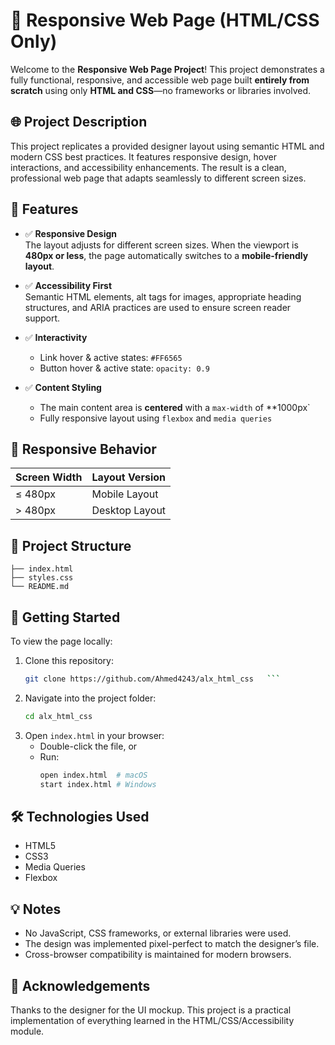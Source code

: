 # 📄 Responsive Web Page (HTML/CSS Only)

Welcome to the **Responsive Web Page Project**! This project demonstrates a fully functional, responsive, and accessible web page built **entirely from scratch** using only **HTML and CSS**—no frameworks or libraries involved.

## 🌐 Project Description

This project replicates a provided designer layout using semantic HTML and modern CSS best practices. It features responsive design, hover interactions, and accessibility enhancements. The result is a clean, professional web page that adapts seamlessly to different screen sizes.

## 🎯 Features

- ✅ **Responsive Design**  
  The layout adjusts for different screen sizes. When the viewport is **480px or less**, the page automatically switches to a **mobile-friendly layout**.

- ✅ **Accessibility First**  
  Semantic HTML elements, alt tags for images, appropriate heading structures, and ARIA practices are used to ensure screen reader support.

- ✅ **Interactivity**  
  - Link hover & active states: `#FF6565`  
  - Button hover & active state: `opacity: 0.9`

- ✅ **Content Styling**  
  - The main content area is **centered** with a `max-width` of **1000px`
  - Fully responsive layout using `flexbox` and `media queries`

## 📱 Responsive Behavior

| Screen Width       | Layout Version   |
|--------------------|------------------|
| ≤ 480px            | Mobile Layout    |
| > 480px            | Desktop Layout   |

## 📁 Project Structure

```
├── index.html
├── styles.css
└── README.md
```

## 🚀 Getting Started

To view the page locally:

1. Clone this repository:
   ```bash
   git clone https://github.com/Ahmed4243/alx_html_css   ```
2. Navigate into the project folder:
   ```bash
   cd alx_html_css
   ```
3. Open `index.html` in your browser:
   - Double-click the file, or
   - Run:
     ```bash
     open index.html  # macOS
     start index.html # Windows
     ```

## 🛠️ Technologies Used

- HTML5
- CSS3
- Media Queries
- Flexbox

## 💡 Notes

- No JavaScript, CSS frameworks, or external libraries were used.
- The design was implemented pixel-perfect to match the designer’s file.
- Cross-browser compatibility is maintained for modern browsers.

## 🙌 Acknowledgements

Thanks to the designer for the UI mockup. This project is a practical implementation of everything learned in the HTML/CSS/Accessibility module.
